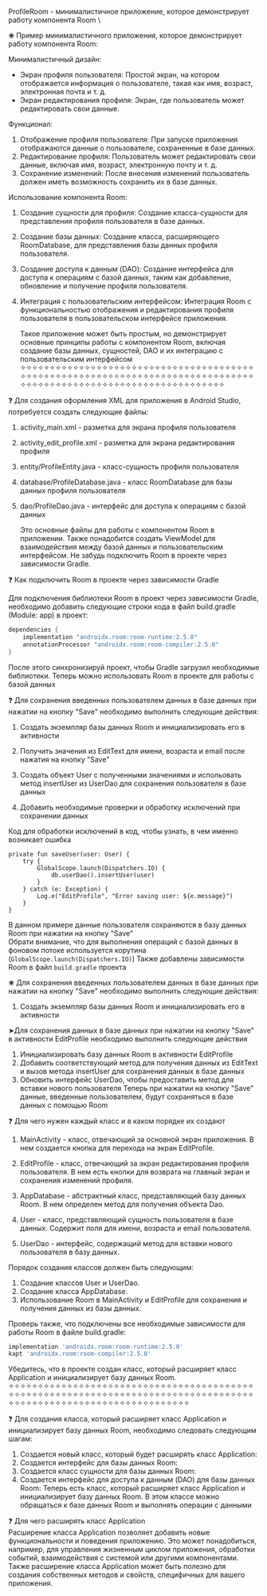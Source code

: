 ProfileRoom - минималистичное приложение, которое демонстрирует работу компонента Room      \

 ❀  Пример минималистичного приложения, которое демонстрирует работу компонента Room:

Минималистичный дизайн:
- Экран профиля пользователя: Простой экран, на котором отображается информация о пользователе, такая как имя, возраст, электронная почта и т. д.
- Экран редактирования профиля: Экран, где пользователь может редактировать свои данные.

Функционал:
1. Отображение профиля пользователя: При запуске приложения отображаются данные о пользователе, сохраненные в базе данных.
2. Редактирование профиля: Пользователь может редактировать свои данные, включая имя, возраст, электронную почту и т. д.
3. Сохранение изменений: После внесения изменений пользователь должен иметь возможность сохранить их в базе данных.

Использование компонента Room:
1. Создание сущности для профиля: Создание класса-сущности для представления профиля пользователя в базе данных.
2. Создание базы данных: Создание класса, расширяющего RoomDatabase, для представления базы данных профиля пользователя.
3. Создание доступа к данным (DAO): Создание интерфейса для доступа к операциям с базой данных, таким как добавление, обновление и получение профиля пользователя.
4. Интеграция с пользовательским интерфейсом: Интеграция Room с функциональностью отображения и редактирования профиля пользователя в пользовательском интерфейсе приложения.

	Такое приложение может быть простым, но демонстрирует основные принципы работы с компонентом Room, включая создание базы данных, сущностей, DAO и их интеграцию с пользовательским интерфейсом  
✧✧✧✧✧✧✧✧✧✧✧✧✧✧✧✧✧✧✧✧✧✧✧✧✧✧✧✧✧✧✧✧✧✧✧✧✧✧✧✧✧✧✧✧✧✧✧✧✧✧✧✧✧✧✧✧✧✧✧✧✧✧✧✧✧✧✧✧✧✧✧✧✧✧✧✧✧✧✧✧✧✧✧✧✧✧✧✧✧✧✧✧✧✧✧✧✧✧✧✧✧✧✧✧✧✧✧✧✧✧✧✧✧✧✧

❓  Для создания оформления XML для приложения в Android Studio, потребуется создать следующие файлы: 

1. activity_main.xml - разметка для экрана профиля пользователя

2. activity_edit_profile.xml - разметка для экрана редактирования профиля

3. entity/ProfileEntity.java - класс-сущность профиля пользователя

4. database/ProfileDatabase.java - класс RoomDatabase для базы данных профиля пользователя

5. dao/ProfileDao.java - интерфейс для доступа к операциям с базой данных

	Это основные файлы для работы с компонентом Room в приложении. Также понадобится создать ViewModel для взаимодействия между базой данных и пользовательским интерфейсом. Не забудь  подключить Room в проекте через зависимости Gradle.   

❓ Как  подключить Room в проекте через зависимости Gradle  

Для подключения библиотеки Room в проект через зависимости Gradle, необходимо добавить следующие строки кода в файл build.gradle (Module: app) в проект:

```gradle
dependencies {
    implementation "androidx.room:room-runtime:2.5.0"
    annotationProcessor "androidx.room:room-compiler:2.5.0"
}
```
После этого синхронизируй  проект, чтобы Gradle загрузил необходимые библиотеки. Теперь можно использовать Room в проекте для работы с базой данных     

❓ Для сохранения введенных пользователем данных в базе данных при нажатии на кнопку "Save" необходимо выполнить следующие действия:  

1. Создать экземпляр базы данных Room и инициализировать его в активности 

2. Получить значения из EditText для имени, возраста и email после нажатия на кнопку "Save" 

3. Создать объект User с полученными значениями и испольовать метод insertUser из UserDao для сохранения пользователя в базе данных 

4. Добавить необходимые проверки и обработку исключений при сохранении данных  

Код для  обработки исключений в код, чтобы узнать, в чем именно возникает ошибка  
 
```
private fun saveUser(user: User) {
    try {
        GlobalScope.launch(Dispatchers.IO) {
            db.userDao().insertUser(user)
        }
    } catch (e: Exception) {
        Log.e("EditProfile", "Error saving user: ${e.message}")
    }
}

```

В данном примере данные пользователя сохраняются в базу данных Room при нажатии на кнопку "Save"   
Обрати  внимание, что для выполнения операций с базой данных в фоновом потоке используется корутина (`GlobalScope.launch(Dispatchers.IO)`)   Также добавлены  зависимости Room в файл `build.gradle` проекта   

 ❀  Для сохранения введенных пользователем данных в базе данных при нажатии на кнопку "Save" необходимо выполнить следующие действия:
1. Создать экземпляр базы данных Room и инициализировать его в активности 

➤Для сохранения данных в базе данных при нажатии на кнопку "Save" в активности EditProfile необходимо выполнить следующие действия 
1. Инициализировать базу данных Room в активности EditProfile   
2. Добавить соответствующий метод для получения данных из EditText и вызов метода insertUser для сохранения данных в базе данных 
3. Обновить интерфейс UserDao, чтобы предоставить метод для вставки нового пользователя 
Теперь при нажатии на кнопку "Save" данные, введенные пользователем, будут сохраняться в базе данных с помощью Room   

❓ Для чего нужен каждый класс и в каком порядке их создают  

1. MainActivity - класс, отвечающий за основной экран приложения. В нем создается кнопка для перехода на экран EditProfile.

2. EditProfile - класс, отвечающий за экран редактирования профиля пользователя. В нем есть кнопки для возврата на главный экран и сохранения изменений профиля.

3. AppDatabase - абстрактный класс, представляющий базу данных Room. В нем определен метод для получения объекта Dao.

4. User - класс, представляющий сущность пользователя в базе данных. Содержит поля для имени, возраста и email пользователя.

5. UserDao - интерфейс, содержащий метод для вставки нового пользователя в базу данных.

Порядок создания классов должен быть следующим:
1. Создание классов User и UserDao.
2. Создание класса AppDatabase.
3. Использование Room в MainActivity и EditProfile для сохранения и получения данных из базы данных.

Проверь также, что подключены все необходимые зависимости для работы Room в файле build.gradle:

```gradle
implementation 'androidx.room:room-runtime:2.5.0'
kapt 'androidx.room:room-compiler:2.5.0'
``` 
Убедитесь, что в проекте создан класс, который расширяет класс Application и инициализирует базу данных Room. 
✧✧✧✧✧✧✧✧✧✧✧✧✧✧✧✧✧✧✧✧✧✧✧✧✧✧✧✧✧✧✧✧✧✧✧✧✧✧✧✧✧✧✧✧✧✧✧✧✧✧✧✧✧✧✧✧✧✧✧✧✧✧✧✧✧✧✧✧✧✧✧✧✧✧✧✧✧✧✧✧✧✧✧✧✧✧✧✧✧✧✧✧✧✧✧✧✧✧✧✧✧✧✧✧✧✧✧✧✧✧✧✧✧✧✧

❓ Для создания класса, который расширяет класс Application и инициализирует базу данных Room, необходимо следовать следующим шагам:
1. Создается  новый класс, который будет расширять класс Application:
2. Создается  интерфейс для базы данных Room:
3. Создается  класс сущности для базы данных Room:
4. Создается  интерфейс для доступа к данным (DAO) для базы данных Room:
Теперь есть класс, который расширяет класс Application и инициализирует базу данных Room. В этом классе можно обращаться к базе данных Room и выполнять операции с данными    

❓ Для чего расширять класс Application   
Расширение класса Application позволяет добавить новые функциональности и поведения приложению. Это может понадобиться, например, для управления жизненным циклом приложения, обработки событий, взаимодействия с системой или другими компонентами. Также расширение класса Application может быть полезно для создания собственных методов и свойств, специфичных для вашего приложения.           


